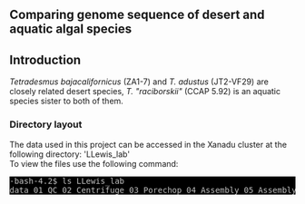 ## Comparing genome sequence of desert  and aquatic  algal species

## Introduction
*Tetradesmus bajacalifornicus* (ZA1-7) and *T. adustus* (JT2-VF29) are closely related desert species, *T. "raciborskii"* (CCAP 5.92) is an aquatic species sister to both of them.
<br>
### Directory layout
The data used in this project can be accessed in the Xanadu cluster at the following directory: 'LLewis_lab'
<br>
To view the files use the following command:
<br>
<pre style="color: silver; background: black;">-bash-4.2$ ls LLewis_lab
data 01_QC 02_Centrifuge 03_Porechop 04_Assembly 05_AssemblyEvaluation 06_Error_correction 07_AssemblyEvaluation 08_Purge 09_Repeats 10_RepeatMasking 11_Evaluation_masked 12_RNAmapping 13_Minimap</pre> 



